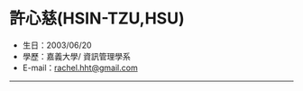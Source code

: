 # 許心慈(HSIN-TZU,HSU)
- 生日：2003/06/20
- 學歷：嘉義大學/ 資訊管理學系
- E-mail：rachel.hht@gmail.com
<hr>


<!--
**rraxhel/rraxhel** is a ✨ _special_ ✨ repository because its `README.md` (this file) appears on your GitHub profile.

Here are some ideas to get you started:

- 🔭 I’m currently working on ...
- 🌱 I’m currently learning ...
- 👯 I’m looking to collaborate on ...
- 🤔 I’m looking for help with ...
- 💬 Ask me about ...
- 📫 How to reach me: ...
- 😄 Pronouns: ...
- ⚡ Fun fact: ...
-->
